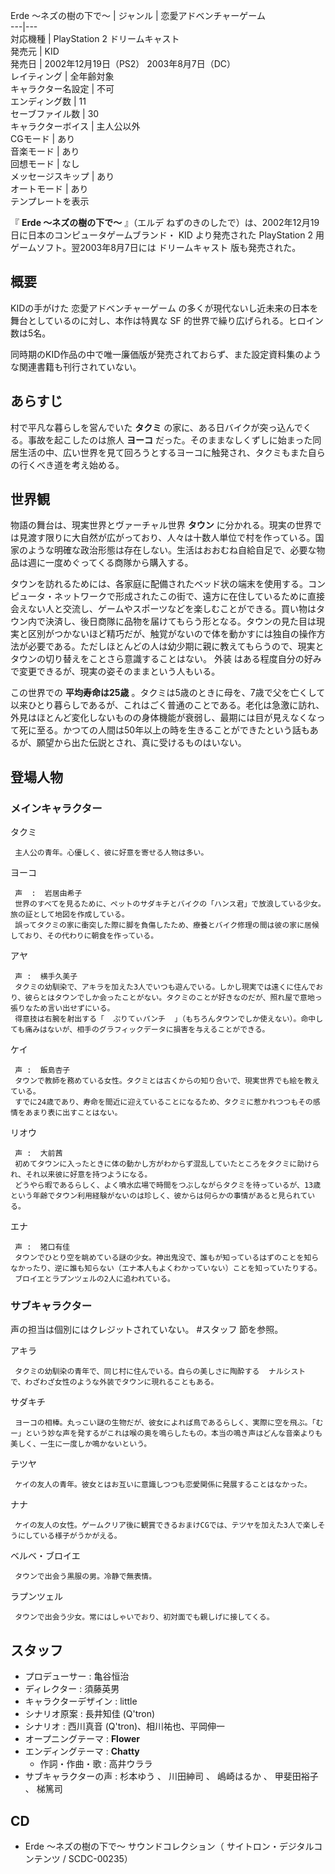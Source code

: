 Erde 〜ネズの樹の下で〜  |  ジャンル  |  恋愛アドベンチャーゲーム   
---|---  
対応機種  |  PlayStation 2  ドリームキャスト   
発売元  |  KID   
発売日  |  2002年12月19日（PS2）  2003年8月7日（DC）   
レイティング  |  全年齢対象   
キャラクター名設定  |  不可   
エンディング数  |  11   
セーブファイル数  |  30   
キャラクターボイス  |  主人公以外   
CGモード  |  あり   
音楽モード  |  あり   
回想モード  |  なし   
メッセージスキップ  |  あり   
オートモード  |  あり   
テンプレートを表示  
  
『 **Erde 〜ネズの樹の下で〜** 』（エルデ ねずのきのしたで）は、2002年12月19日に日本のコンピュータゲームブランド・  KID
より発売された  PlayStation 2  用ゲームソフト。翌2003年8月7日には  ドリームキャスト  版も発売された。

##  概要  

KIDの手がけた  恋愛アドベンチャーゲーム  の多くが現代ないし近未来の日本を舞台としているのに対し、本作は特異な  SF
的世界で繰り広げられる。ヒロイン数は5名。

同時期のKID作品の中で唯一廉価版が発売されておらず、また設定資料集のような関連書籍も刊行されていない。

##  あらすじ  

村で平凡な暮らしを営んでいた **タクミ** の家に、ある日バイクが突っ込んでくる。事故を起こしたのは旅人 **ヨーコ**
だった。そのままなしくずしに始まった同居生活の中、広い世界を見て回ろうとするヨーコに触発され、タクミもまた自らの行くべき道を考え始める。

##  世界観  

物語の舞台は、現実世界とヴァーチャル世界 **タウン**
に分かれる。現実の世界では見渡す限りに大自然が広がっており、人々は十数人単位で村を作っている。国家のような明確な政治形態は存在しない。生活はおおむね自給自足で、必要な物品は週に一度めぐってくる商隊から購入する。

タウンを訪れるためには、各家庭に配備されたベッド状の端末を使用する。コンピュータ・ネットワークで形成されたこの街で、遠方に在住しているために直接会えない人と交流し、ゲームやスポーツなどを楽しむことができる。買い物はタウン内で決済し、後日商隊に品物を届けてもらう形となる。タウンの見た目は現実と区別がつかないほど精巧だが、触覚がないので体を動かすには独自の操作方法が必要である。ただしほとんどの人は幼少期に親に教えてもらうので、現実とタウンの切り替えをことさら意識することはない。
外装  はある程度自分の好みで変更できるが、現実の姿そのままという人もいる。

この世界での **平均寿命は25歳**
。タクミは5歳のときに母を、7歳で父を亡くして以来ひとり暮らしであるが、これはごく普通のことである。老化は急激に訪れ、外見はほとんど変化しないものの身体機能が衰弱し、最期には目が見えなくなって死に至る。かつての人間は50年以上の時を生きることができたという話もあるが、願望から出た伝説とされ、真に受けるものはいない。

##  登場人物  

###  メインキャラクター  

タクミ

     主人公の青年。心優しく、彼に好意を寄せる人物は多い。 
ヨーコ

     声  :  岩居由希子 
     世界のすべてを見るために、ペットのサダキチとバイクの「ハンス君」で放浪している少女。旅の証として地図を作成している。 
     誤ってタクミの家に衝突した際に脚を負傷したため、療養とバイク修理の間は彼の家に居候しており、その代わりに朝食を作っている。 
アヤ

     声 :  横手久美子 
     タクミの幼馴染で、アキラを加えた3人でいつも遊んでいる。しかし現実では遠くに住んでおり、彼らとはタウンでしか会ったことがない。タクミのことが好きなのだが、照れ屋で意地っ張りなため言い出せずにいる。 
     得意技は右腕を射出する「  ぷりてぃパンチ  」（もちろんタウンでしか使えない）。命中しても痛みはないが、相手のグラフィックデータに損害を与えることができる。 
ケイ

     声 :  飯島杏子 
     タウンで教師を務めている女性。タクミとは古くからの知り合いで、現実世界でも絵を教えている。 
     すでに24歳であり、寿命を間近に迎えていることになるため、タクミに惹かれつつもその感情をあまり表に出すことはない。 
リオウ

     声 :  大前茜 
     初めてタウンに入ったときに体の動かし方がわからず混乱していたところをタクミに助けられ、それ以来彼に好意を持つようになる。 
     どうやら暇であるらしく、よく噴水広場で時間をつぶしながらタクミを待っているが、13歳という年齢でタウン利用経験がないのは珍しく、彼からは何らかの事情があると見られている。 
エナ

     声 :  猪口有佳 
     タウンでひとり空を眺めている謎の少女。神出鬼没で、誰もが知っているはずのことを知らなかったり、逆に誰も知らない（エナ本人もよくわかっていない）ことを知っていたりする。 
     ブロイエとラプンツェルの2人に追われている。 

###  サブキャラクター  

声の担当は個別にはクレジットされていない。  #スタッフ  節を参照。

アキラ

     タクミの幼馴染の青年で、同じ村に住んでいる。自らの美しさに陶酔する  ナルシスト  で、わざわざ女性のような外装でタウンに現れることもある。 
サダキチ

     ヨーコの相棒。丸っこい謎の生物だが、彼女によれば鳥であるらしく、実際に空を飛ぶ。「むー」という妙な声を発するがこれは喉の奥を鳴らしたもの。本当の鳴き声はどんな音楽よりも美しく、一生に一度しか鳴かないという。 
テツヤ

     ケイの友人の青年。彼女とはお互いに意識しつつも恋愛関係に発展することはなかった。 
ナナ

     ケイの友人の女性。ゲームクリア後に観賞できるおまけCGでは、テツヤを加えた3人で楽しそうにしている様子がうかがえる。 
ベルベ・ブロイエ

     タウンで出会う黒服の男。冷静で無表情。 
ラプンツェル

     タウンで出会う少女。常にはしゃいでおり、初対面でも親しげに接してくる。 

##  スタッフ  

  * プロデューサー : 亀谷恒治 
  * ディレクター : 須藤英男 
  * キャラクターデザイン :  little 
  * シナリオ原案 : 長井知佳 (Q'tron) 
  * シナリオ : 西川真音 (Q'tron)、相川祐也、平岡伸一 
  * オープニングテーマ : **Flower**
  * エンディングテーマ : **Chatty**
    * 作詞・作曲・歌 :  高井ウララ 
  * サブキャラクターの声 :  杉本ゆう  、  川田紳司  、  嶋崎はるか  、  甲斐田裕子  、  梯篤司 

##  CD  

  * Erde 〜ネズの樹の下で〜 サウンドコレクション（  サイトロン・デジタルコンテンツ  / SCDC-00235） 

